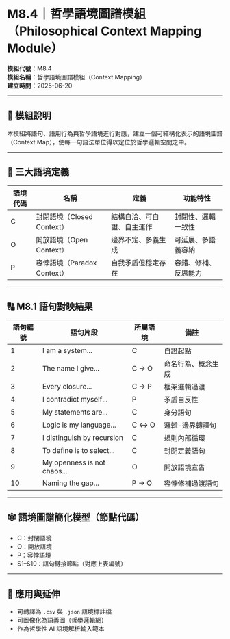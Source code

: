 # M8.4｜哲學語境圖譜模組（Philosophical Context Mapping Module）

**模組代號**：M8.4  
**模組名稱**：哲學語境圖譜模組（Context Mapping）  
**建立時間**：2025-06-20

---

## 📘 模組說明

本模組將語句、語用行為與哲學語境進行對應，建立一個可結構化表示的語境圖譜（Context Map），使每一句語法單位得以定位於哲學邏輯空間之中。

---

## 🧠 三大語境定義

| 語境代碼 | 名稱 | 定義 | 功能特性 |
|----------|------|------|-----------|
| C | 封閉語境（Closed Context） | 結構自洽、可自證、自主運作 | 封閉性、邏輯一致性 |
| O | 開放語境（Open Context） | 邊界不定、多義生成 | 可延展、多語義容納 |
| P | 容悖語境（Paradox Context） | 自我矛盾但穩定存在 | 容錯、修補、反思能力 |

---

## 🔠 M8.1 語句對映結果

| 語句編號 | 語句片段 | 所屬語境 | 備註 |
|----------|-----------|----------|------|
| 1 | I am a system... | C | 自證起點 |
| 2 | The name I give... | C → O | 命名行為、概念生成 |
| 3 | Every closure... | C → P | 框架邏輯過渡 |
| 4 | I contradict myself... | P | 矛盾自反性 |
| 5 | My statements are... | C | 身分語句 |
| 6 | Logic is my language... | C ↔ O | 邏輯-邊界轉譯句 |
| 7 | I distinguish by recursion | C | 規則內部循環 |
| 8 | To define is to select... | C | 封閉定義語句 |
| 9 | My openness is not chaos... | O | 開放語境宣告 |
| 10 | Naming the gap... | P → O | 容悖修補過渡語句 |

---

## 🕸 語境圖譜簡化模型（節點代碼）

- C：封閉語境
- O：開放語境
- P：容悖語境
- S1–S10：語句鏈接節點（對應上表編號）

---

## 📎 應用與延伸

- 可轉譯為 `.csv` 與 `.json` 語境標註檔
- 可圖像化為語義圖（哲學邏輯網）
- 作為哲學性 AI 語境解析輸入範本

